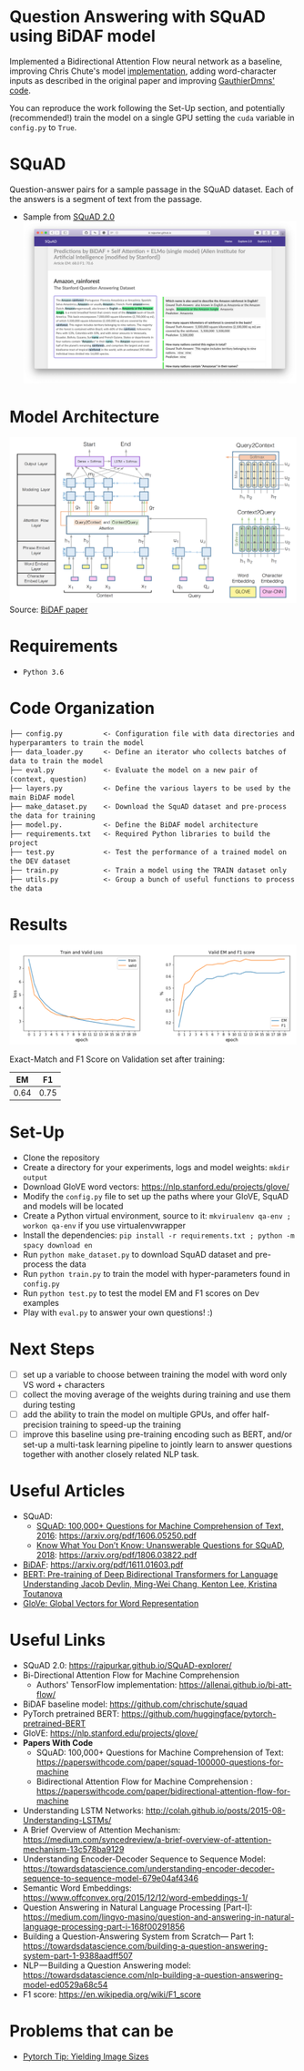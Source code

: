 # Question Answering with SQuAD using BiDAF model

Implemented a Bidirectional Attention Flow neural network as a baseline, improving Chris Chute's model [implementation](https://github.com/chrischute/squad/blob/master/layers.py), adding word-character inputs as described in the original paper and improving [GauthierDmns' code](https://github.com/GauthierDmn/question_answering).

You can reproduce the work following the Set-Up section, and potentially (recommended!) train the model on a single GPU setting the `cuda` variable in `config.py` to `True`.

# SQuAD 

Question-answer pairs for a sample passage in the SQuAD dataset. Each of the answers is a segment of text from the passage.
- Sample from [SQuAD 2.0](https://rajpurkar.github.io/SQuAD-explorer/)
![SQuAD-2](SQuAD-2.png)

# Model Architecture

![BiDAF Architecture](bidaf-architecture.png)
Source: [BiDAF paper](https://arxiv.org/abs/1611.01603)

# Requirements

- `Python 3.6`

# Code Organization

    ├── config.py          <- Configuration file with data directories and hyperparamters to train the model
    ├── data_loader.py     <- Define an iterator who collects batches of data to train the model
    ├── eval.py            <- Evaluate the model on a new pair of (context, question)
    ├── layers.py          <- Define the various layers to be used by the main BiDAF model
    ├── make_dataset.py    <- Download the SquAD dataset and pre-process the data for training
    ├── model.py.          <- Define the BiDAF model architecture
    ├── requirements.txt   <- Required Python libraries to build the project
    ├── test.py            <- Test the performance of a trained model on the DEV dataset
    ├── train.py           <- Train a model using the TRAIN dataset only
    ├── utils.py           <- Group a bunch of useful functions to process the data

# Results

![Loss and Metrics](loss-and-metrics.png)

Exact-Match and F1 Score on Validation set after training:

| EM  | F1  |
| ----|:---:|
| 0.64| 0.75|

# Set-Up

* Clone the repository
* Create a directory for your experiments, logs and model weights: `mkdir output`
* Download GloVE word vectors: https://nlp.stanford.edu/projects/glove/
* Modify the `config.py` file to set up the paths where your GloVE, SquAD and models will be located
* Create a Python virtual environment, source to it: `mkvirualenv qa-env ; workon qa-env` if you use virtualenvwrapper
* Install the dependencies: `pip install -r requirements.txt ; python -m spacy download en`
* Run `python make_dataset.py` to download SquAD dataset and pre-process the data
* Run `python train.py` to train the model with hyper-parameters found in `config.py`
* Run `python test.py` to test the model EM and F1 scores on Dev examples
* Play with `eval.py` to answer your own questions! :)

# Next Steps
 
- [ ] set up a variable to choose between training the model with word only VS word + characters
- [ ] collect the moving average of the weights during training and use them during testing
- [ ] add the ability to train the model on multiple GPUs, and offer half-precision training to speed-up the training
- [ ] improve this baseline using pre-training encoding such as BERT, and/or set-up a multi-task learning pipeline to jointly learn to answer questions together with another closely related NLP task.

# Useful Articles 

- SQuAD:
  - [SQuAD: 100,000+ Questions for Machine Comprehension of Text, 2016](https://arxiv.org/abs/1606.05250): https://arxiv.org/pdf/1606.05250.pdf
  - [Know What You Don’t Know: Unanswerable Questions for SQuAD, 2018](https://arxiv.org/abs/1806.03822): https://arxiv.org/pdf/1806.03822.pdf
- [BiDAF](https://arxiv.org/abs/1611.01603): https://arxiv.org/pdf/1611.01603.pdf
- [BERT: Pre-training of Deep Bidirectional Transformers for Language Understanding
Jacob Devlin, Ming-Wei Chang, Kenton Lee, Kristina Toutanova](https://arxiv.org/abs/1810.04805)
- [GloVe: Global Vectors for Word Representation](https://nlp.stanford.edu/pubs/glove.pdf)

# Useful Links

* SQuAD 2.0: https://rajpurkar.github.io/SQuAD-explorer/
* Bi-Directional Attention Flow for Machine Comprehension
    - Authors' TensorFlow implementation: https://allenai.github.io/bi-att-flow/
* BiDAF baseline model: https://github.com/chrischute/squad
* PyTorch pretrained BERT: https://github.com/huggingface/pytorch-pretrained-BERT
* GloVE: https://nlp.stanford.edu/projects/glove/
* **Papers With Code** 
    - SQuAD: 100,000+ Questions for Machine Comprehension of Text: https://paperswithcode.com/paper/squad-100000-questions-for-machine
    - Bidirectional Attention Flow for Machine Comprehension : https://paperswithcode.com/paper/bidirectional-attention-flow-for-machine
* Understanding LSTM Networks: http://colah.github.io/posts/2015-08-Understanding-LSTMs/
* A Brief Overview of Attention Mechanism: https://medium.com/syncedreview/a-brief-overview-of-attention-mechanism-13c578ba9129
* Understanding Encoder-Decoder Sequence to Sequence Model: https://towardsdatascience.com/understanding-encoder-decoder-sequence-to-sequence-model-679e04af4346
* Semantic Word Embeddings: https://www.offconvex.org/2015/12/12/word-embeddings-1/
* Question Answering in Natural Language Processing [Part-I]: https://medium.com/lingvo-masino/question-and-answering-in-natural-language-processing-part-i-168f00291856
* Building a Question-Answering System from Scratch— Part 1: https://towardsdatascience.com/building-a-question-answering-system-part-1-9388aadff507
* NLP — Building a Question Answering model: https://towardsdatascience.com/nlp-building-a-question-answering-model-ed0529a68c54
* F1 score: https://en.wikipedia.org/wiki/F1_score

# Problems that can be

- [Pytorch Tip: Yielding Image Sizes](https://medium.com/@yvanscher/pytorch-tip-yielding-image-sizes-6a776eb4115b)
